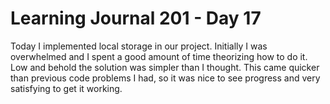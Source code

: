 <h1>Learning Journal 201 - Day 17</h1>
Today I implemented local storage in our project. Initially I was overwhelmed
and I spent a good amount of time theorizing how to do it. Low and behold the
solution was simpler than I thought. This came quicker than previous code problems
I had, so it was nice to see progress and very satisfying to get it working.

